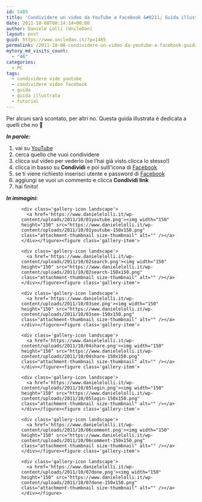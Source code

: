 ```yaml
---
id: 1485
title: 'Condividere un video da YouTube a Facebook &#8211; Guida illustrata'
date: 2011-10-08T00:14:14+00:00
author: Daniele Lolli (UncleDan)
layout: post
guid: https://www.uncledan.it/?p=1485
permalink: /2011-10-08-condividere-un-video-da-youtube-a-facebook-guida-illustrata.html
mytory_md_visits_count:
  - "46"
categories:
  - PC
tags:
  - condividere vide youtube
  - condividere video facebook
  - guida
  - guida illustrata
  - tutorial
---
```

Per alcuni sarà scontato, per altri no. Questa guida illustrata è dedicata a quelli che no 🙂

_**In parole:**_

  1. vai su <a title="YouTube" href="http://www.youtube.com" target="_blank">YouTube</a>
  2. cerca quello che vuoi condividere
  3. clicca sul video per vederlo (se l&#8217;hai già visto clicca lo stesso!)
  4. clicca in basso su **Condividi** e poi sulll&#8217;icona di <a title="facebook" href="http://www.facebook.com" target="_blank">Facebook</a>
  5. se ti viene richiesto inserisci utente e password di <a title="facebook" href="http://www.facebook.com" target="_blank">Facebook</a>
  6. aggiungi se vuoi un commento e clicca **Condividi link**
  7. hai finito!

<div>
  <em><strong>In immagini:</strong></em>
</div>

<div>
  <div id='gallery-1' class='gallery galleryid-1485 gallery-columns-2 gallery-size-thumbnail'>
    <figure class='gallery-item'> 
    
    <div class='gallery-icon landscape'>
      <a href='https://www.danielelolli.it/wp-content/uploads/2011/10/01youtube.png'><img width="150" height="150" src="https://www.danielelolli.it/wp-content/uploads/2011/10/01youtube-150x150.png" class="attachment-thumbnail size-thumbnail" alt="" /></a>
    </div></figure><figure class='gallery-item'> 
    
    <div class='gallery-icon landscape'>
      <a href='https://www.danielelolli.it/wp-content/uploads/2011/10/02search.png'><img width="150" height="150" src="https://www.danielelolli.it/wp-content/uploads/2011/10/02search-150x150.png" class="attachment-thumbnail size-thumbnail" alt="" /></a>
    </div></figure><figure class='gallery-item'> 
    
    <div class='gallery-icon landscape'>
      <a href='https://www.danielelolli.it/wp-content/uploads/2011/10/03see.png'><img width="150" height="150" src="https://www.danielelolli.it/wp-content/uploads/2011/10/03see-150x150.png" class="attachment-thumbnail size-thumbnail" alt="" /></a>
    </div></figure><figure class='gallery-item'> 
    
    <div class='gallery-icon landscape'>
      <a href='https://www.danielelolli.it/wp-content/uploads/2011/10/04share.png'><img width="150" height="150" src="https://www.danielelolli.it/wp-content/uploads/2011/10/04share-150x150.png" class="attachment-thumbnail size-thumbnail" alt="" /></a>
    </div></figure><figure class='gallery-item'> 
    
    <div class='gallery-icon landscape'>
      <a href='https://www.danielelolli.it/wp-content/uploads/2011/10/05login.png'><img width="150" height="150" src="https://www.danielelolli.it/wp-content/uploads/2011/10/05login-150x150.png" class="attachment-thumbnail size-thumbnail" alt="" /></a>
    </div></figure><figure class='gallery-item'> 
    
    <div class='gallery-icon landscape'>
      <a href='https://www.danielelolli.it/wp-content/uploads/2011/10/06comment.png'><img width="150" height="150" src="https://www.danielelolli.it/wp-content/uploads/2011/10/06comment-150x150.png" class="attachment-thumbnail size-thumbnail" alt="" /></a>
    </div></figure><figure class='gallery-item'> 
    
    <div class='gallery-icon landscape'>
      <a href='https://www.danielelolli.it/wp-content/uploads/2011/10/07done.png'><img width="150" height="150" src="https://www.danielelolli.it/wp-content/uploads/2011/10/07done-150x150.png" class="attachment-thumbnail size-thumbnail" alt="" /></a>
    </div></figure>
  </div>
</div>